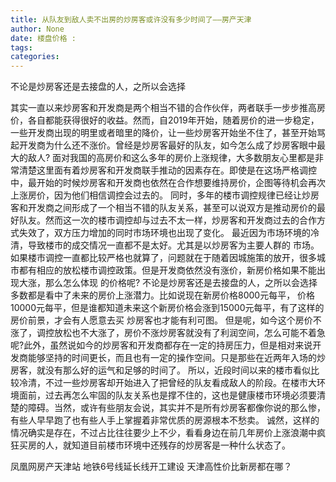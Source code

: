 ```yaml
---
title: 从队友到敌人卖不出房的炒房客或许没有多少时间了——房产天津
author: None
date: 楼盘价格 : 
tags: 
categories: 
---
```

不论是炒房客还是去接盘的人，之所以会选择
<!-- more -->
其实一直以来炒房客和开发商是两个相当不错的合作伙伴，两者联手一步步推高房价，各自都能获得很好的收益。然而，自2019年开始，随着房价的进一步稳定，一些开发商出现的明里或者暗里的降价，让一些炒房客开始坐不住了，甚至开始骂起开发商为什么还不涨价。曾经是炒房客最好的队友，如今怎么成了炒房客眼中最大的敌人?
面对我国的高房价和这么多年的房价上涨规律，大多数朋友心里都是非常清楚这里面有着炒房客和开发商联手推动的因素存在。即使是在这场严格调控中，最开始的时候炒房客和开发商也依然在合作想要维持房价，企图等待机会再次上涨房价，因为他们相信调控会过去的。
同时，多年的楼市调控规律已经让炒房客和开发商之间形成了一个相当不错的队友关系，甚至可以说双方是推动房价的最好队友。然而这一次的楼市调控却与过去不太一样，炒房客和开发商过去的合作方式失效了，双方压力增加的同时市场环境也出现了变化。
最近因为市场环境的冷清，导致楼市的成交情况一直都不是太好。尤其是以炒房客为主要人群的
市场。如果楼市调控一直都比较严格也就算了，问题就在于随着因城施策的放开，很多城市都有相应的放松楼市调控政策。但是开发商依然没有涨价，新房价格如果不能出现大涨，那么怎么体现
的价格呢?
不论是炒房客还是去接盘的人，之所以会选择
多数都是看中了未来的房价上涨潜力。比如说现在新房价格8000元每平，
价格10000元每平，但是谁都知道未来这个新房价格会涨到15000元每平，有了这样的房价前景，才会有人愿意去买
炒房客也才能有利可图。
但是呢，如今这个房价不涨了，调控放松也不大涨了，房价不涨炒房客就没有了利润空间，怎么可能不着急呢?此外，虽然说如今的炒房客和开发商都存在一定的持房压力，但是相对来说开发商能够坚持的时间更长，而且也有一定的操作空间。只是那些在近两年入场的炒房客，就没有那么好的运气和足够的时间了。
所以，近段时间以来的楼市看似比较冷清，不过一些炒房客却开始进入了把曾经的队友看成敌人的阶段。在楼市大环境面前，过去再怎么牢固的队友关系也是撑不住的，这也是健康楼市环境必须要清楚的障碍。当然，或许有些朋友会说，其实并不是所有炒房客都像你说的那么惨，有些人早早跑了也有些人手上掌握着非常优质的房源根本不愁卖。
诚然，这样的情况确实是存在，不过占比往往要少上不少，看看身边在前几年房价上涨浪潮中疯狂买房的人，就知道目前楼市环境中还残存的炒房客是一种什么状态了。
                        
                        
                        
                        
                                        
                    
                    
                
                    
                    
                    
                
                    
                
凤凰网房产天津站
地铁6号线延长线开工建设
天津高性价比新房都在哪？	
	                        
	                    
	                        
	                    
